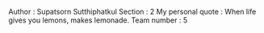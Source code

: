 Author : Supatsorn Sutthiphatkul
Section : 2
My personal quote : When life gives you lemons, makes lemonade.
Team number : 5